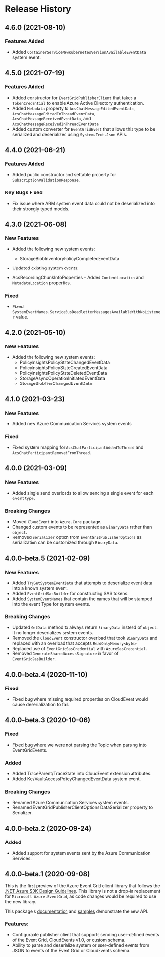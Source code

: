 # Release History

## 4.6.0 (2021-08-10)

### Features Added

- Added `ContainerServiceNewKubernetesVersionAvailableEventData` system event.

## 4.5.0 (2021-07-19)

### Features Added
- Added constructor for `EventGridPublisherClient` that takes a `TokenCredential` to enable Azure Active Directory authentication.
- Added `Metadata` property to `AcsChatMessageEditedEventData`, `AcsChatMessageEditedInThreadEventData`, `AcsChatMessageReceivedEventData`, and `AcsChatMessageReceivedInThreadEventData`.
- Added custom converter for `EventGridEvent` that allows this type to be serialized and deserialized using `System.Text.Json` APIs.

## 4.4.0 (2021-06-21)

### Features Added
- Added public constructor and settable property for `SubscriptionValidationResponse`.

### Key Bugs Fixed
- Fix issue where ARM system event data could not be deserialized into their strongly typed models.

## 4.3.0 (2021-06-08)

### New Features
* Added the following new system events:
  - StorageBlobInventoryPolicyCompletedEventData
    
* Updated existing system events:
 - AcsRecordingChunkInfoProperties - Added `ContentLocation` and `MetadataLocation` properties.

### Fixed
- Fixed `SystemEventNames.ServiceBusDeadletterMessagesAvailableWithNoListener` value.

## 4.2.0 (2021-05-10)

### New Features
* Added the following new system events: 
  - PolicyInsightsPolicyStateChangedEventData
  - PolicyInsightsPolicyStateCreatedEventData
  - PolicyInsightsPolicyStateDeletedEventData
  - StorageAsyncOperationInitiatedEventData
  - StorageBlobTierChangedEventData

## 4.1.0 (2021-03-23)

### New Features
- Added new Azure Communication Services system events.

### Fixed
- Fixed system mapping for `AcsChatParticipantAddedToThread` and `AcsChatParticipantRemovedFromThread`.

## 4.0.0 (2021-03-09)

### New Features
- Added single send overloads to allow sending a single event for each event type.

### Breaking Changes
- Moved `CloudEvent` into `Azure.Core` package.
- Changed custom events to be represented as `BinaryData` rather than `object`.
- Removed `Serializer` option from `EventGridPublisherOptions` as serialization can be customized through `BinaryData`.

## 4.0.0-beta.5 (2021-02-09)

### New Features
- Added `TryGetSystemEventData` that attempts to deserialize event data into a known system event.
- Added `EventGridSasBuilder` for constructing SAS tokens.
- Added `SystemEventNames` that contain the names that will be stamped into the event Type for system events.

### Breaking Changes
- Updated `GetData` method to always return `BinaryData` instead of `object`. It no longer deserializes system events.
- Removed the `CloudEvent` constructor overload that took `BinaryData` and replaced with an overload that accepts `ReadOnlyMemory<byte>`
- Replaced use of `EventGridSasCredential` with `AzureSasCredential`.
- Removed `GenerateSharedAccessSignature` in favor of `EventGridSasBuilder`.

## 4.0.0-beta.4 (2020-11-10)

### Fixed
- Fixed bug where missing required properties on CloudEvent would cause deserialization to fail.

## 4.0.0-beta.3 (2020-10-06)

### Fixed
- Fixed bug where we were not parsing the Topic when parsing into EventGridEvents.

### Added

- Added TraceParent/TraceState into CloudEvent extension attributes.
- Added KeyVaultAccessPolicyChangedEventData system event.

### Breaking Changes

- Renamed Azure Communication Services system events.
- Renamed EventGridPublisherClientOptions DataSerializer property to Serializer.

## 4.0.0-beta.2 (2020-09-24)

### Added

- Added support for system events sent by the Azure Communication Services.

## 4.0.0-beta.1 (2020-09-08)
This is the first preview of the Azure Event Grid client library that follows the [.NET Azure SDK Design Guidelines](https://azure.github.io/azure-sdk/dotnet_introduction.html). This library is not a drop-in replacement for `Microsoft.Azure.EventGrid`, as code changes would be required to use the new library.

This package's [documentation](https://github.com/Azure/azure-sdk-for-net/blob/main/sdk/eventgrid/Azure.Messaging.EventGrid/README.md) and [samples](https://github.com/Azure/azure-sdk-for-net/blob/main/sdk/eventgrid/Azure.Messaging.EventGrid/samples/README.md) demonstrate the new API.
### Features:
- Configurable publisher client that supports sending user-defined events of the Event Grid, CloudEvents v1.0, or custom schema.
- Ability to parse and deserialize system or user-defined events from JSON to events of the Event Grid or CloudEvents schema.
